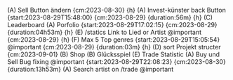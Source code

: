 (A) Sell Button ändern {cm:2023-08-30} {h}
(A) Invest-künster back Button {start:2023-08-29T15:48:00} {cm:2023-08-29} {duration:56m} {h}
(C) Leaderboard
(A) Porfolio {start:2023-08-29T17:02:15} {cm:2023-08-29} {duration:04h53m} {h}
(E) /statics Link to Lied or Artist @important {cm:2023-08-29} {h}
(F) Max 5 Top genres {start:2023-08-29T15:05:54} @important {cm:2023-08-29} {duration:03m} {h}
(D) sort Projekt structer {cm:2023-09-01}
(B) Shop
(B) Glücksspiel
(E) Trade Statistic
(A) Buy und Sell Bug fixing @important {start:2023-08-29T22:08:23} {cm:2023-08-30} {duration:13h53m}
(A) Search artist on /trade @important